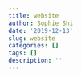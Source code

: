 ```yaml
---
title: website
author: Sophie Shi
date: '2019-12-13'
slug: website
categories: []
tags: []
description: ''
---
```

